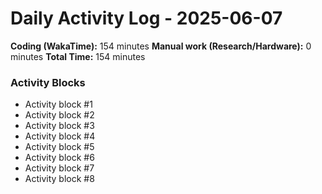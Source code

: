 # Daily Activity Log - 2025-06-07

**Coding (WakaTime):** 154 minutes
**Manual work (Research/Hardware):** 0 minutes
**Total Time:** 154 minutes

### Activity Blocks
- Activity block #1
- Activity block #2
- Activity block #3
- Activity block #4
- Activity block #5
- Activity block #6
- Activity block #7
- Activity block #8
